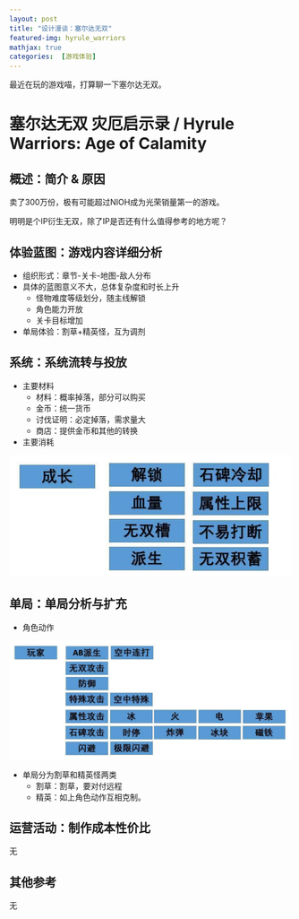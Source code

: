 ```yaml
---
layout: post
title: "设计漫谈：塞尔达无双"
featured-img: hyrule_warriors
mathjax: true
categories:  [游戏体验]
---
```


最近在玩的游戏喵，打算聊一下塞尔达无双。

<!--more-->

# 塞尔达无双 灾厄启示录 / Hyrule Warriors: Age of Calamity


## 概述：简介 & 原因

卖了300万份，极有可能超过NIOH成为光荣销量第一的游戏。

明明是个IP衍生无双，除了IP是否还有什么值得参考的地方呢？


## 体验蓝图：游戏内容详细分析

+ 组织形式：章节-关卡-地图-敌人分布
+ 具体的蓝图意义不大，总体复杂度和时长上升
  + 怪物难度等级划分，随主线解锁
  + 角色能力开放
  + 关卡目标增加
+ 单局体验：割草+精英怪，互为调剂


## 系统：系统流转与投放

+ 主要材料
  + 材料：概率掉落，部分可以购买
  + 金币：统一货币
  + 讨伐证明：必定掉落，需求量大
  + 商店：提供金币和其他的转换
+ 主要消耗

![](/assets/img/gameplay/hyrule_warriors/1.jpg)


## 单局：单局分析与扩充

+ 角色动作

![](/assets/img/gameplay/hyrule_warriors/2.jpg)

+ 单局分为割草和精英怪两类
  + 割草：割草，要对付远程
  + 精英：如上角色动作互相克制。


## 运营活动：制作成本性价比

无


## 其他参考

无
